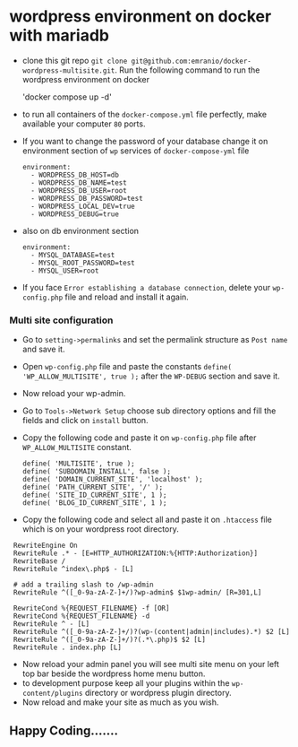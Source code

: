 # wordpress environment on docker with mariadb 

- clone this git repo `git clone git@github.com:emranio/docker-wordpress-multisite.git`. Run the following command to run the wordpress environment on docker

    'docker compose up -d'

- to run all containers of the `docker-compose.yml` file perfectly,  make available your computer `80` ports.
- If you want to change the password of your database change it on environment section of `wp` services of `docker-compose-yml` file

    ```
    environment:
      - WORDPRESS_DB_HOST=db
      - WORDPRESS_DB_NAME=test
      - WORDPRESS_DB_USER=root
      - WORDPRESS_DB_PASSWORD=test
      - WORDPRESS_LOCAL_DEV=true
      - WORDPRESS_DEBUG=true
    ```


- also on db environment section

    ```
    environment:
      - MYSQL_DATABASE=test
      - MYSQL_ROOT_PASSWORD=test
      - MYSQL_USER=root
    ```

- If you face `Error establishing a database connection`, delete your `wp-config.php` file and reload and install it again.

### Multi site configuration

- Go to `setting->permalinks` and set the permalink structure as `Post name` and save it.
- Open `wp-config.php` file and paste the constants `define( 'WP_ALLOW_MULTISITE', true );` after the `WP-DEBUG` section and save it.
- Now reload your wp-admin.
- Go to `Tools->Network Setup` choose sub directory options and fill the fields and click on `install` button.
- Copy the following code and paste it on `wp-config.php` file after `WP_ALLOW_MULTISITE` constant.

  ```
  define( 'MULTISITE', true );
  define( 'SUBDOMAIN_INSTALL', false );
  define( 'DOMAIN_CURRENT_SITE', 'localhost' );
  define( 'PATH_CURRENT_SITE', '/' );
  define( 'SITE_ID_CURRENT_SITE', 1 );
  define( 'BLOG_ID_CURRENT_SITE', 1 );
  ```

- Copy the following code and select all and paste it on `.htaccess` file which is on your wordpress root directory.

 ```
  RewriteEngine On
  RewriteRule .* - [E=HTTP_AUTHORIZATION:%{HTTP:Authorization}]
  RewriteBase /
  RewriteRule ^index\.php$ - [L]

  # add a trailing slash to /wp-admin
  RewriteRule ^([_0-9a-zA-Z-]+/)?wp-admin$ $1wp-admin/ [R=301,L]

  RewriteCond %{REQUEST_FILENAME} -f [OR]
  RewriteCond %{REQUEST_FILENAME} -d
  RewriteRule ^ - [L]
  RewriteRule ^([_0-9a-zA-Z-]+/)?(wp-(content|admin|includes).*) $2 [L]
  RewriteRule ^([_0-9a-zA-Z-]+/)?(.*\.php)$ $2 [L]
  RewriteRule . index.php [L]
  ```
- Now reload your admin panel you will see multi site menu on your left top bar beside the wordpress home menu button. 
- to development purpose keep all your plugins within the `wp-content/plugins` directory or wordpress plugin directory.
- Now reload and make your site as much as you wish.

##                        Happy Coding.......

